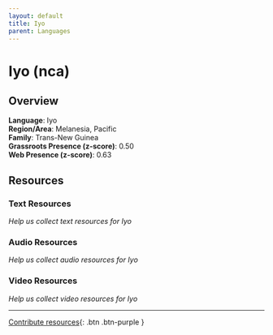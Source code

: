 ```yaml
---
layout: default
title: Iyo
parent: Languages
---
```


# Iyo (nca)

## Overview

**Language**: Iyo  
**Region/Area**: Melanesia, Pacific  
**Family**: Trans-New Guinea  
**Grassroots Presence (z-score)**: 0.50  
**Web Presence (z-score)**: 0.63  

## Resources

### Text Resources
*Help us collect text resources for Iyo*

### Audio Resources
*Help us collect audio resources for Iyo*

### Video Resources
*Help us collect video resources for Iyo*

---

[Contribute resources](https://forms.office.com/e/1SfLJx3u1r){: .btn .btn-purple }
